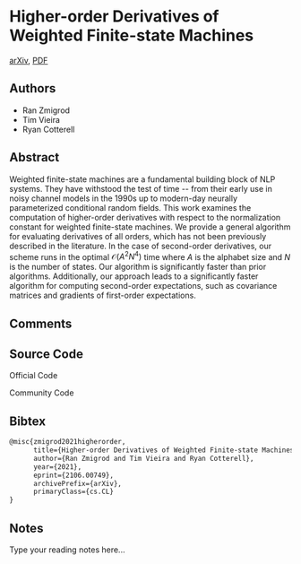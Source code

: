 
# Higher-order Derivatives of Weighted Finite-state Machines

[arXiv](https://arxiv.org/abs/2106.0749), [PDF](https://arxiv.org/pdf/2106.0749.pdf)

## Authors

- Ran Zmigrod
- Tim Vieira
- Ryan Cotterell

## Abstract

Weighted finite-state machines are a fundamental building block of NLP systems. They have withstood the test of time -- from their early use in noisy channel models in the 1990s up to modern-day neurally parameterized conditional random fields. This work examines the computation of higher-order derivatives with respect to the normalization constant for weighted finite-state machines. We provide a general algorithm for evaluating derivatives of all orders, which has not been previously described in the literature. In the case of second-order derivatives, our scheme runs in the optimal $\mathcal{O}(A^2 N^4)$ time where $A$ is the alphabet size and $N$ is the number of states. Our algorithm is significantly faster than prior algorithms. Additionally, our approach leads to a significantly faster algorithm for computing second-order expectations, such as covariance matrices and gradients of first-order expectations.

## Comments



## Source Code

Official Code



Community Code



## Bibtex

```tex
@misc{zmigrod2021higherorder,
      title={Higher-order Derivatives of Weighted Finite-state Machines}, 
      author={Ran Zmigrod and Tim Vieira and Ryan Cotterell},
      year={2021},
      eprint={2106.00749},
      archivePrefix={arXiv},
      primaryClass={cs.CL}
}
```

## Notes

Type your reading notes here...

